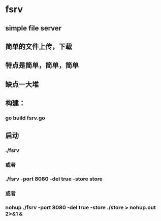 # fsrv
## simple file server

## 简单的文件上传，下载
## 特点是简单，简单，简单
## 缺点一大堆

## 构建：
### go build fsrv.go

## 启动
### ./fsrv
### 或者
### ./fsrv -port 8080 -del true -store store
### 或者
### nohup ./fsrv -port 8080 -del true -store ./store > nohup.out 2>&1 &
